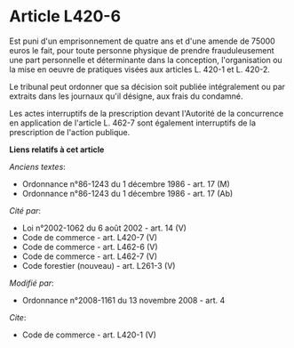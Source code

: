 # Article L420-6

Est puni d'un emprisonnement de quatre ans et d'une amende de 75000 euros le fait, pour toute personne physique de prendre
frauduleusement une part personnelle et déterminante dans la conception, l'organisation ou la mise en oeuvre de pratiques
visées aux articles L. 420-1 et L. 420-2. 

Le tribunal peut ordonner que sa décision soit publiée intégralement ou par extraits dans les journaux qu'il désigne, aux
frais du condamné. 

Les actes interruptifs de la prescription devant l'Autorité de la concurrence en application de l'article L. 462-7 sont
également interruptifs de la prescription de l'action publique.

**Liens relatifs à cet article**

_Anciens textes_:

  - Ordonnance n°86-1243 du 1 décembre 1986 - art. 17 (M)
  - Ordonnance n°86-1243 du 1 décembre 1986 - art. 17 (Ab)

_Cité par_:

  - Loi n°2002-1062 du 6 août 2002 - art. 14 (V)
  - Code de commerce - art. L420-7 (V)
  - Code de commerce - art. L462-6 (V)
  - Code de commerce - art. L462-7 (V)
  - Code forestier (nouveau) - art. L261-3 (V)

_Modifié par_:

  - Ordonnance n°2008-1161 du 13 novembre 2008 - art. 4

_Cite_:

  - Code de commerce - art. L420-1 (V)
